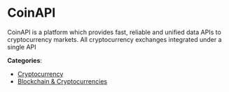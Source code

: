 # CoinAPI


CoinAPI is a platform which provides fast, reliable
and unified data APIs to cryptocurrency markets. All cryptocurrency exchanges integrated under a single API



**Categories**:
- [Cryptocurrency](https://github.com/apis-list/apis-list#cryptocurrency)
- [Blockchain & Cryptocurrencies](https://github.com/apis-list/apis-list#blockchain-and-cryptocurrencies)





